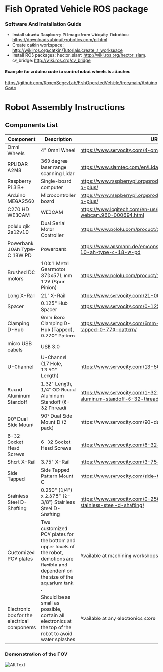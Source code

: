 # Fish Oprated Vehicle ROS package
### Software And Installation Guide 

- Install ubuntu Raspberry Pi Image from Ubiquity-Robotics:
https://downloads.ubiquityrobotics.com/pi.html
- Create catkin workspace:
http://wiki.ros.org/catkin/Tutorials/create_a_workspace
- Install ROS packages:
hector_slam: http://wiki.ros.org/hector_slam.
cv_bridge:  http://wiki.ros.org/cv_bridge


#### Example for arduino code to control robot wheels is attached 
https://github.com/RonenSegevLab/FishOperatedVehicle/tree/main/ArduinoCode



# Robot Assembly Instructions 
## Components List 

|Component                                    |Description                                                                                                                                    |URL                                                                              |Tags     |Quantity|
|---------------------------------------------|-----------------------------------------------------------------------------------------------------------------------------------------------|---------------------------------------------------------------------------------|---------|--------|
|Omni Wheels                                  |4" Omni Wheel                                                                                                                                  |https://www.servocity.com/4-omni-wheel/                                          |Mechanics|8       |
|RPLIDAR A2M8                                 |360 degree laser range scanning Lidar                                                                                                          |https://www.slamtec.com/en/Lidar/A2                                              |Hardware |1       |
|Raspberry Pi 3 B+                            |Single-board computer                                                                                                                          |https://www.raspberrypi.org/products/raspberry-pi-3-model-b-plus/                |Hardware |1       |
|Arduino MEGA2560                             |Microcontroller board                                                                                                                          |https://www.raspberrypi.org/products/raspberry-pi-3-model-b-plus/                |Hardware |1       |
|C270 HD WEBCAM                               |WEBCAM                                                                                                                                         |https://www.logitech.com/en-us/products/webcams/c270-hd-webcam.960-000694.html   |Hardware |1       |
|pololu qik 2s12v10                           |Dual Serial Motor Controller                                                                                                                   |https://www.pololu.com/product/1112                                              |Hardware |1       |
|Powerbank 10Ah Type-C 18W PD                 |Powerbank                                                                                                                                      |https://www.ansmann.de/en/consumer/powerbanks/powerbank-10-ah-type-c-18-w-pd     |Hardware |1       |
|Brushed DC motors                            |100:1 Metal Gearmotor 37Dx57L mm 12V (Spur Pinion)                                                                                             |https://www.pololu.com/product/1106                                              |Mechanics|4       |
|Long X-Rail                                  |21" X-Rail                                                                                                                                     |https://www.servocity.com/21-00-x-rail/                                          |Mechanics|1       |
|Spacer                                       |0.125" Hub Spacer                                                                                                                              |https://www.servocity.com/0-125-hub-spacer/                                      |Mechanics|4       |
| Clamping D-Hub                              |6mm Bore Clamping D-Hub (Tapped), 0.770" Pattern                                                                                               |https://www.servocity.com/6mm-bore-clamping-d-hub-tapped-0-770-pattern/          |Mechanics|4       |
|micro USB cabels                             |USB 3.0                                                                                                                                        |                                                                                 |Hardware |4       |
|U-Channel                                    |U-Channel (17 Hole, 13.50" Length)                                                                                                             |https://www.servocity.com/13-50-aluminum-channel/                                |Mechanics|8       |
|Round Aluminum Standoff                      |1.32" Length, 1/4" OD Round Aluminum Standoff (6-32 Thread)                                                                                    |https://www.servocity.com/1-32-length-1-4-od-round-aluminum-standoff-6-32-thread/|Mechanics|20      |
|90° Dual Side Mount                          |90° Dual Side Mount D (2 pack)                                                                                                                 |https://www.servocity.com/90-dual-side-mount-d-2-pack/                           |Mechanics|8       |
|6-32 Socket Head Screws                      |6-32 Socket Head Screws                                                                                                                        |https://www.servocity.com/6-32-socket-head-screws/                               |Mechanics|40      |
|  Short X-Rail                               |3.75" X-Rail                                                                                                                                   |https://www.servocity.com/3-75-x-rail/                                           |Mechanics|4       |
|Side Tapped                                  |Side Tapped Pattern Mount C                                                                                                                    |https://www.servocity.com/side-tapped-pattern-mount-c/                           |Mechanics|4       |
|Stainless Steel D-Shafting                   |0.250" (1/4") x 2.375" (2-3/8") Stainless Steel D-Shafting                                                                                     |https://www.servocity.com/0-250-1-4-x-2-375-2-3-8-stainless-steel-d-shafting/    |Mechanics|4       |
|Customized PCV plates                        |Two customized PCV plates for the bottom and upper levels of the robot, demotions are flexible and dependent on the size of the aquarium tank .|Available at machining workshops.                                                |Extras   |2       |
|Electronic box for the electrical components |Should be as small as possible, contain all electronics at the top of the robot to avoid water splashes                                        |Available at any electronics store                                               |Extras   |1       |



### Demonstration of the FOV 
![Alt Text](https://github.com/RonenSegevLab/FishOperatedVehicle/blob/main/videos/movie%20side%20view.gif?raw=true)

